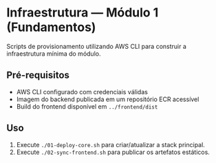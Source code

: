 # Infraestrutura — Módulo 1 (Fundamentos)

Scripts de provisionamento utilizando AWS CLI para construir a infraestrutura
mínima do módulo.

## Pré-requisitos
- AWS CLI configurado com credenciais válidas
- Imagem do backend publicada em um repositório ECR acessível
- Build do frontend disponível em `../frontend/dist`

## Uso
1. Execute `./01-deploy-core.sh` para criar/atualizar a stack principal.
2. Execute `./02-sync-frontend.sh` para publicar os artefatos estáticos.
